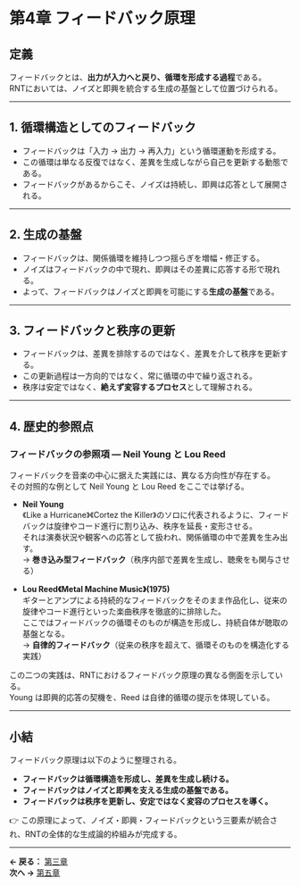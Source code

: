 # 第4章 フィードバック原理

## 定義
フィードバックとは、**出力が入力へと戻り、循環を形成する過程**である。  
RNTにおいては、ノイズと即興を統合する生成の基盤として位置づけられる。  

---

## 1. 循環構造としてのフィードバック
- フィードバックは「入力 → 出力 → 再入力」という循環運動を形成する。  
- この循環は単なる反復ではなく、差異を生成しながら自己を更新する動態である。  
- フィードバックがあるからこそ、ノイズは持続し、即興は応答として展開される。  

---

## 2. 生成の基盤
- フィードバックは、関係循環を維持しつつ揺らぎを増幅・修正する。  
- ノイズはフィードバックの中で現れ、即興はその差異に応答する形で現れる。  
- よって、フィードバックはノイズと即興を可能にする**生成の基盤**である。  

---

## 3. フィードバックと秩序の更新
- フィードバックは、差異を排除するのではなく、差異を介して秩序を更新する。  
- この更新過程は一方向的ではなく、常に循環の中で繰り返される。  
- 秩序は安定ではなく、**絶えず変容するプロセス**として理解される。  

---

## 4. 歴史的参照点

### フィードバックの参照項 — Neil Young と Lou Reed

フィードバックを音楽の中心に据えた実践には、異なる方向性が存在する。  
その対照的な例として Neil Young と Lou Reed をここでは挙げる。

- **Neil Young**  
  《Like a Hurricane》《Cortez the Killer》のソロに代表されるように、フィードバックは旋律やコード進行に割り込み、秩序を延長・変形させる。  
  それは演奏状況や観客への応答として扱われ、関係循環の中で差異を生み出す。  
  → **巻き込み型フィードバック**（秩序内部で差異を生成し、聴衆をも関与させる）

- **Lou Reed《Metal Machine Music》(1975)**  
  ギターとアンプによる持続的なフィードバックをそのまま作品化し、従来の旋律やコード進行といった楽曲秩序を徹底的に排除した。  
  ここではフィードバックの循環そのものが構造を形成し、持続自体が聴取の基盤となる。  
  → **自律的フィードバック**（従来の秩序を超えて、循環そのものを構造化する実践）


この二つの実践は、RNTにおけるフィードバック原理の異なる側面を示している。  
Young は即興的応答の契機を、Reed は自律的循環の提示を体現している。

---

## 小結
フィードバック原理は以下のように整理される。  

- **フィードバックは循環構造を形成し、差異を生成し続ける。**  
- **フィードバックはノイズと即興を支える生成の基盤である。**  
- **フィードバックは秩序を更新し、安定ではなく変容のプロセスを導く。**  

👉 この原理によって、ノイズ・即興・フィードバックという三要素が統合され、RNTの全体的な生成論的枠組みが完成する。  

 ---  
**← 戻る：** [第三章](03-improvisation.principle.md)  
**次へ →** [第五章](03-applications.md)
